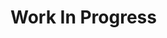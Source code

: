 <!--<a href='https://pngtree.com/so/web'>web png from pngtree.com/</a>
https://vecta.io/symbols/25/web-technologies
<a href='https://pngtree.com/so/web'>web png from pngtree.com/</a>
<a href="https://lovepik.com/images/png-avatar.html">Avatar Png vectors by Lovepik.com</a>
<a href="https://lovepik.com/images/png-business.html">Business Png vectors by Lovepik.com</a>

Illustration by <a href="https://icons8.com/illustrations/author/zD2oqC8lLBBA">Icons 8</a> from <a href="https://icons8.com/illustrations">Ouch!</a>-->

# Work In Progress  
